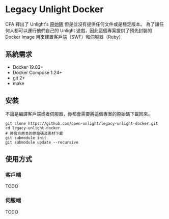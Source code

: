 Legacy Unlight Docker
===

CPA 釋出了 Unlight's [原始碼](https://github.com/unlightcpa/Unlight) 但是並沒有提供任何文件或是穩定版本。
為了讓任何人都可以運行他們自己的 Unlight 遊戲，因此這個專案提供了預先封裝的 Docker Image 用來建置客戶端（SWF）和伺服器（Ruby）

## 系統需求

* Docker 19.03+
* Docker Compose 1.24+
* git 2+
* make

## 安裝

不論是編譯客戶端或者伺服器，你都會需要將這個專案的原始碼下載回來。

```
git clone https://github.com/open-unlight/legacy-unlight-docker.git
cd legacy-unlight-docker
# 將官方原本的原始碼及素材下載
git submodule init
git submodule update --recursive
```

## 使用方式

### 客戶端

TODO

### 伺服端

TODO
